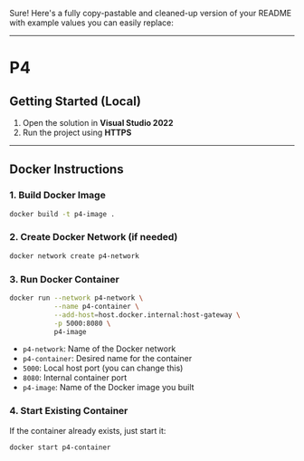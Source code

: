 Sure! Here's a fully copy-pastable and cleaned-up version of your README with example values you can easily replace:

---

# P4

## Getting Started (Local)

1. Open the solution in **Visual Studio 2022**  
2. Run the project using **HTTPS**

---

## Docker Instructions

### 1. Build Docker Image

```bash
docker build -t p4-image .
```

### 2. Create Docker Network (if needed)

```bash
docker network create p4-network
```

### 3. Run Docker Container

```bash
docker run --network p4-network \
           --name p4-container \
           --add-host=host.docker.internal:host-gateway \
           -p 5000:8080 \
           p4-image
```

- `p4-network`: Name of the Docker network  
- `p4-container`: Desired name for the container  
- `5000`: Local host port (you can change this)  
- `8080`: Internal container port  
- `p4-image`: Name of the Docker image you built

### 4. Start Existing Container

If the container already exists, just start it:

```bash
docker start p4-container
```
